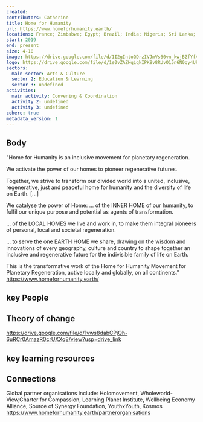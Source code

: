 ```yaml
---
created:
contributors: Catherine
title: Home for Humanity
url: https://www.homeforhumanity.earth/ 
locations: France; Zimbabwe; Egypt; Brazil; India; Nigeria; Sri Lanka; Jordan; Morocco; Jerusalem 
start: 2019
end: present
size: 4-10
image: https://drive.google.com/file/d/1I2gIntoQDrzIVJmVs60vn_kwjBZfYfAE/view?usp=drive_link
logo: https://drive.google.com/file/d/1s0vZAZHqiqkIPK8v8RUvO15n6N0qy4UP/view?usp=drive_link
sectors:
  main sector: Arts & Culture
  sector 2: Education & Learning
  sector 3: undefined
activities: 
  main activity: Convening & Coordination
  activity 2: undefined
  activity 3: undefined
cohere: true
metadata_version: 1
---
```



## Body

"Home for Humanity is an inclusive movement for planetary regeneration.

We activate the power of our homes to pioneer regenerative futures.

Together, we strive to transform our divided world into a united, inclusive, regenerative, just and peaceful home for humanity and the diversity of life on Earth. [...]

We catalyse the power of Home:
... of the INNER HOME of our humanity, to fulfil our unique purpose and potential as agents of transformation. 

... of the LOCAL HOMES we live and work in, to make them integral pioneers of personal, local and societal regeneration.

... to serve the one EARTH HOME we share, drawing on the wisdom and innovations of every geography, culture and country to shape together an inclusive and regenerative future for the indivisible family of life on Earth.

​This is the transformative work of the Home for Humanity Movement for Planetary Regeneration, active locally and globally, on all continents."
https://www.homeforhumanity.earth/ 

## key People



## Theory of change

https://drive.google.com/file/d/1vws8dabCPjQh-6uRCr0AmazR0crUXXq8/view?usp=drive_link

## key learning resources



## Connections

Global partner organisations include: Holomovement, Wholeworld-View,Charter for Compassion, Learning Planet Institute, Wellbeing Economy Alliance, Source of Synergy Foundation, YouthxYouth, Kosmos https://www.homeforhumanity.earth/partnerorganisations 

